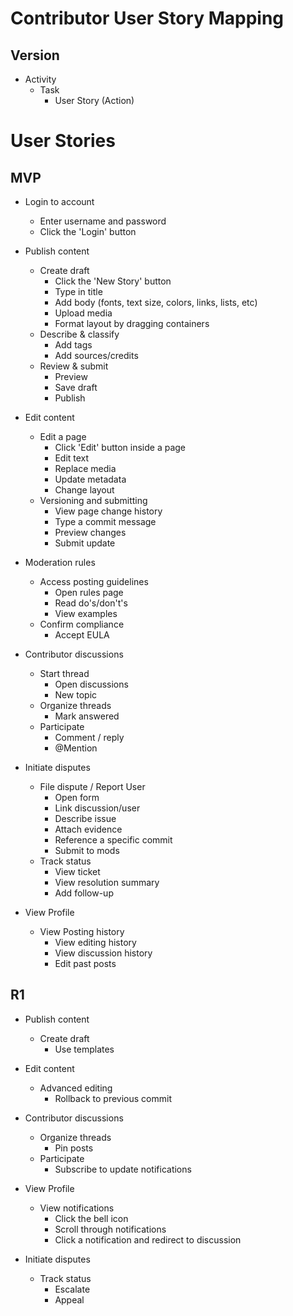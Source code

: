 # Contributor User Story Mapping

## Version
- Activity
    - Task
        - User Story (Action)

# User Stories
## MVP
- Login to account
  - Enter username and password
  - Click the 'Login' button

- Publish content
    - Create draft
        - Click the 'New Story' button
        - Type in title
        - Add body (fonts, text size, colors, links, lists, etc)
        - Upload media
        - Format layout by dragging containers
    - Describe & classify
        - Add tags
        - Add sources/credits
    - Review & submit
        - Preview
        - Save draft
        - Publish
  
- Edit content
    - Edit a page
        - Click 'Edit' button inside a page
        - Edit text
        - Replace media
        - Update metadata
        - Change layout
    - Versioning and submitting
        - View page change history
        - Type a commit message
        - Preview changes
        - Submit update

- Moderation rules
    - Access posting guidelines
        - Open rules page
        - Read do's/don't's
        - View examples
    - Confirm compliance
        - Accept EULA

- Contributor discussions
    - Start thread
        - Open discussions
        - New topic
    - Organize threads
        - Mark answered
    - Participate
        - Comment / reply
        - @Mention

- Initiate disputes
    - File dispute / Report User
        - Open form
        - Link discussion/user
        - Describe issue
        - Attach evidence
        - Reference a specific commit
        - Submit to mods
    - Track status
        - View ticket
        - View resolution summary
        - Add follow-up

- View Profile
    - View Posting history
      - View editing history
      - View discussion history
      - Edit past posts

## R1
- Publish content
    - Create draft
        - Use templates

- Edit content
    - Advanced editing
        - Rollback to previous commit

- Contributor discussions
    - Organize threads
        - Pin posts
    - Participate
        - Subscribe to update notifications

- View Profile
    - View notifications
      - Click the bell icon
      - Scroll through notifications
      - Click a notification and redirect to discussion

- Initiate disputes
    - Track status
        - Escalate
        - Appeal